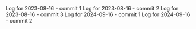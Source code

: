 Log for 2023-08-16 - commit 1
Log for 2023-08-16 - commit 2
Log for 2023-08-16 - commit 3
Log for 2024-09-16 - commit 1
Log for 2024-09-16 - commit 2
